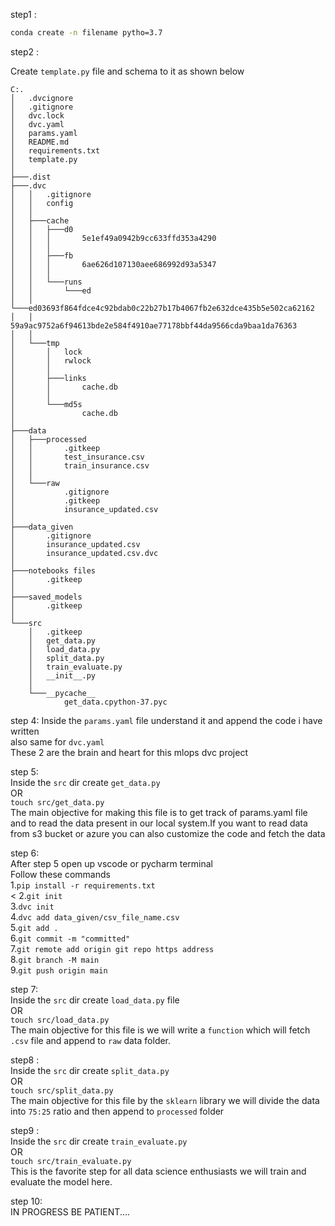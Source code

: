 step1 :
``` bash
conda create -n filename pytho=3.7
```

step2 :

Create ```template.py``` file and schema to it as shown below

```
C:.
│   .dvcignore
│   .gitignore
│   dvc.lock
│   dvc.yaml
│   params.yaml
│   README.md
│   requirements.txt
│   template.py
│
├───.dist
├───.dvc
│   │   .gitignore
│   │   config
│   │
│   ├───cache
│   │   ├───d0
│   │   │       5e1ef49a0942b9cc633ffd353a4290
│   │   │
│   │   ├───fb
│   │   │       6ae626d107130aee686992d93a5347
│   │   │
│   │   └───runs
│   │       └───ed
│   │           └───ed03693f864fdce4c92bdab0c22b27b17b4067fb2e632dce435b5e502ca62162
│   │                   59a9ac9752a6f94613bde2e584f4910ae77178bbf44da9566cda9baa1da76363
│   │
│   └───tmp
│       │   lock
│       │   rwlock
│       │
│       ├───links
│       │       cache.db
│       │
│       └───md5s
│               cache.db
│
├───data
│   ├───processed
│   │       .gitkeep
│   │       test_insurance.csv
│   │       train_insurance.csv
│   │
│   └───raw
│           .gitignore
│           .gitkeep
│           insurance_updated.csv
│
├───data_given
│       .gitignore
│       insurance_updated.csv
│       insurance_updated.csv.dvc
│
├───notebooks files
│       .gitkeep
│
├───saved_models
│       .gitkeep
│
└───src
    │   .gitkeep
    │   get_data.py
    │   load_data.py
    │   split_data.py
    │   train_evaluate.py
    │   __init__.py
    │
    └───__pycache__
            get_data.cpython-37.pyc
```
step 4:
Inside the ```params.yaml``` file understand it and append the code i have written <br>
also same for ```dvc.yaml```<br>
These 2 are the brain and heart for this mlops dvc project<br>

step 5:<br> 
Inside the ```src``` dir create ```get_data.py```<br>
OR<br>
```touch src/get_data.py```<br>
The main objective for making this file is to get track of params.yaml file and to read the data present in our local system.If you want to read data from s3 bucket or azure you can also customize the code and fetch the data<br>

step 6:<br>
After step 5 open up vscode or pycharm terminal<br>
Follow these commands<br>
1.```pip install -r requirements.txt```<br><
2.```git init```<br>
3.```dvc init```<br>
4.```dvc add data_given/csv_file_name.csv```<br>
5.```git add .```<br>
6.```git commit -m "committed"```<br>
7.```git remote add origin git repo https address```<br>
8.```git branch -M main```<br>
9.```git push origin main```<br>

step 7:<br>
Inside the ```src``` dir create ```load_data.py``` file<br>
OR<br>
```touch src/load_data.py```<br>
The main objective for this file is we will write a ```function``` which will fetch ```.csv``` file and append to ```raw``` data folder.<br>

step8 :<br>
Inside the ```src``` dir create ```split_data.py```<br>
OR <br>
```touch src/split_data.py```<br>
The main objective for this file by the ```sklearn``` library we will divide the data into ```75:25``` ratio and then append to ```processed``` folder <br>

step9 :<br>
Inside the ```src``` dir create ```train_evaluate.py```<br>
OR<br>
```touch src/train_evaluate.py```<br>
This is the favorite step for all data science enthusiasts we will train and evaluate the model here.<br>

step 10:<br>
IN PROGRESS BE PATIENT....<br>



